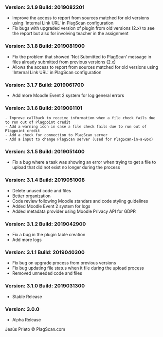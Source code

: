 ### Version: 3.1.9 Build: 2019082201

- Improve the access to report from sources matched for old versions using 'Internal Link URL' in PlagScan configuration
- Fix bugs with upgraded version of plugin from old versions (2.x) to see the report but also for involving teacher in the assignment

### Version: 3.1.8 Build: 2019081900

- Fix the problem that showed 'Not Submitted to PlagScan' message in files already submitted from previous versions (2.x)
- Allows the access to report from sources matched for old versions using 'Internal Link URL' in PlagScan configuration

### Version: 3.1.7 Build: 2019061700

- Add more Moodle Event 2 system for log general errors

### Version: 3.1.6 Build: 2019061101

    - Improve callback to receive information when a file check fails due to run out of Plagpoint credit
    - Add a warning icon in case a file check fails due to run out of Plagpoint credit
    - Add a check for connection to PlagScan server
    - Add a input to change PlagScan server (used for PlagScan-in-a-Box)

### Version: 3.1.5 Build: 2019051400

- Fix a bug where a task was showing an error when trying to get a file to upload that did not exist no longer during the process

### Version: 3.1.4 Build: 2019051008

 - Delete unused code and files
 - Better organization
 - Code review following Moodle standars and code styling guidelines
 - Added Moodle Event 2 system for logs
 - Added metadata provider using Moodle Privacy API for GDPR

### Version: 3.1.2 Build: 2019042900

- Fix a bug in the plugin table creation
- Add more logs

### Version: 3.1.1 Build: 2019040300

- Fix bug on upgrade process from previous versions
- Fix bug updating file status when it file during the upload process
- Removed unneeded code and files

### Version: 3.1.0 Build: 2019031300

- Stable Release

### Version: 3.0.0 

- Alpha Release

Jesús Prieto © PlagScan.com
